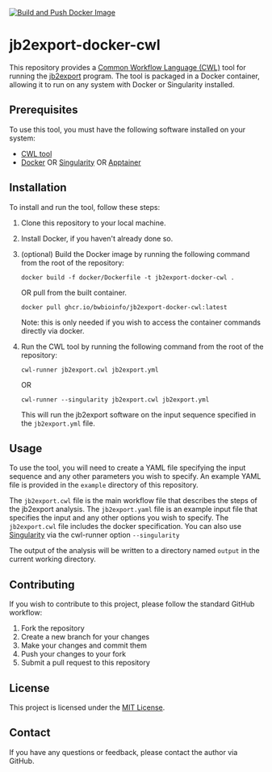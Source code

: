 [![Build and Push Docker Image](https://github.com/bwbioinfo/jb2export-docker-cwl/actions/workflows/build-and-push.yml/badge.svg)](https://github.com/bwbioinfo/jb2export-docker-cwl/actions/workflows/build-and-push.yml)

# jb2export-docker-cwl

This repository provides a [Common Workflow Language (CWL)](https://www.commonwl.org/) tool for running the [jb2export](https://www.npmjs.com/package/@jbrowse/img) program. The tool is packaged in a Docker container, allowing it to run on any system with Docker or Singularity installed.

## Prerequisites

To use this tool, you must have the following software installed on your system:

- [CWL tool](https://github.com/common-workflow-language/cwltool)
- [Docker](https://www.docker.com/) OR [Singularity](https://sylabs.io/singularity/) OR [Apptainer](https://apptainer.org/)

## Installation

To install and run the tool, follow these steps:

1. Clone this repository to your local machine.
2. Install Docker, if you haven't already done so.
3. (optional) Build the Docker image by running the following command from the root of the repository:

    ```
    docker build -f docker/Dockerfile -t jb2export-docker-cwl .
    ```
    OR pull from the built container.
    ```
    docker pull ghcr.io/bwbioinfo/jb2export-docker-cwl:latest
    ```
   Note: this is only needed if you wish to access the container commands directly via docker.
4. Run the CWL tool by running the following command from the root of the repository:

    ```
    cwl-runner jb2export.cwl jb2export.yml
    ```
    OR
    ```
    cwl-runner --singularity jb2export.cwl jb2export.yml
    ```

   This will run the jb2export software on the input sequence specified in the `jb2export.yml` file.

## Usage

To use the tool, you will need to create a YAML file specifying the input sequence and any other parameters you wish to specify. An example YAML file is provided in the `example` directory of this repository.

The `jb2export.cwl` file is the main workflow file that describes the steps of the jb2export analysis. The `jb2export.yaml` file is an example input file that specifies the input and any other options you wish to specify. The `jb2export.cwl` file includes the docker specification. You can also use [Singularity](https://sylabs.io/singularity/) via the cwl-runner option `--singularity` 

The output of the analysis will be written to a directory named `output` in the current working directory.

## Contributing

If you wish to contribute to this project, please follow the standard GitHub workflow:

1. Fork the repository
2. Create a new branch for your changes
3. Make your changes and commit them
4. Push your changes to your fork
5. Submit a pull request to this repository

## License

This project is licensed under the [MIT License](https://github.com/bwbioinfo/jb2export-docker-cwl/blob/main/LICENSE).

## Contact

If you have any questions or feedback, please contact the author via GitHub.
